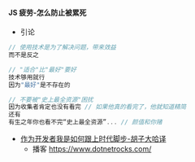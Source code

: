 #### JS 疲劳-怎么防止被累死

* 引论

```js
// 使用技术是为了解决问题，带来效益
而不是反之

// "适合"比"最好"要好 
技术够用就行
因为"最好"是不存在的

// 不要被"史上最全资源"困扰
因为收集者肯定也没有看完 // 如果他真的看完了，他就知道精简
还有
有生之年你也看不完“史上最全资源”... // 颜值和你赌
```

* [作为开发者我是如何跟上时代脚步-胡子大哈译](https://juejin.im/post/58e59a0aa0bb9f006906aea1?utm_source=gold_browser_extension)
  * 播客 https://www.dotnetrocks.com/

```

```



